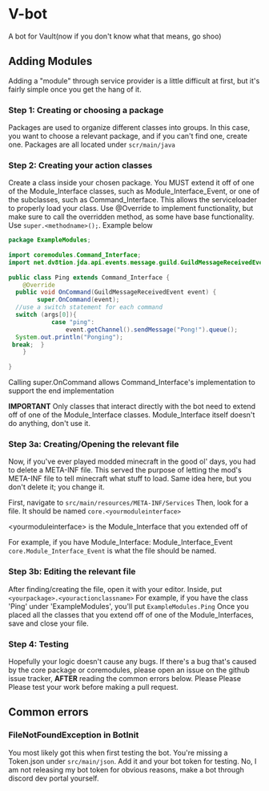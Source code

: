 # V-bot

A bot for Vault(now if you don't know what that means, go shoo)



## Adding Modules
Adding a "module" through service provider is a little difficult  at first, but it's fairly simple once you get the hang of it.

### Step 1: Creating  or choosing a package
Packages are used to organize different classes into groups. In this case, you want to choose a relevant package, and if you can't find one, create one. Packages are all located under `scr/main/java`

### Step 2: Creating your action classes
Create a class inside your chosen package. You MUST extend it off of one of the Module_Interface classes, such as Module_Interface_Event, or one of the subclasses, such as Command_Interface. This allows the serviceloader to properly load your class. Use @Override to implement functionality, but make sure to call the overridden method, as some have base functionality. Use `super.<methodname>();`. Example below
```java
package ExampleModules;  
  
import coremodules.Command_Interface;  
import net.dv8tion.jda.api.events.message.guild.GuildMessageReceivedEvent;  
  
public class Ping extends Command_Interface {  
    @Override  
  public void OnCommand(GuildMessageReceivedEvent event) {  
        super.OnCommand(event);  
  //use a switch statement for each command  
  switch (args[0]){  
            case "ping":  
                event.getChannel().sendMessage("Pong!").queue();  
  System.out.println("Ponging");  
 break;  }  
    }  
  
}
```
Calling super.OnCommand allows Command_Interface's implementation to support the end implementation

**IMPORTANT**
Only classes that interact directly with the bot need to extend off of one of the Module_Interface classes.
Module_Interface itself doesn't do anything, don't use it.

### Step 3a: Creating/Opening the relevant file
Now, if you've ever played modded minecraft in the good ol' days, you had to delete a META-INF file. This served the purpose of letting the mod's META-INF file to tell minecraft what stuff to load. Same idea here, but you don't delete it; you change it.

First, navigate to `src/main/resources/META-INF/Services`
Then, look for a file. It should be named `core.<yourmoduleinterface>`

\<yourmoduleinterface\> is the Module_Interface that you extended off of

For example, if you have
Module_Interface: Module_Interface_Event
`core.Module_Interface_Event` is what the file should be named.

### Step 3b: Editing the relevant file
After finding/creating the file, open it with your editor. Inside, put `<yourpackage>.<youractionclassname>`
For example, if you have the class 'Ping' under 'ExampleModules', you'll put
`ExampleModules.Ping`
Once you placed all the classes that you extend off of one of the Module_Interfaces, save and close your file.

### Step 4: Testing
Hopefully your logic doesn't cause any bugs. If there's a bug that's caused by the core package or coremodules, please open an issue on the github issue tracker, **AFTER** reading the common errors below. Please Please Please test your work before making a pull request.


## Common errors


### FileNotFoundException in BotInit
You most likely got this when first testing the bot. You're missing a Token.json under `src/main/json`. Add it and your bot token for testing. No, I am not releasing my bot token for obvious reasons, make a bot through discord dev portal yourself.
